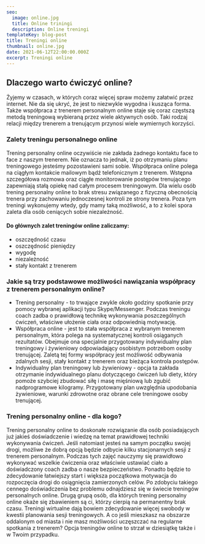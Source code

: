```yaml
---
seo:
  image: online.jpg
  title: Online triningi
  description: Online treningi
templateKey: blog-post
title: Treningi online
thumbnail: online.jpg
date: 2021-06-12T22:00:00.000Z
excerpt: Treningi online
---
```

## Dlaczego warto ćwiczyć online?

Żyjemy w czasach, w których coraz więcej spraw możemy załatwić przez internet. Nie da się ukryć, że jest to niezwykle wygodna i kusząca forma. Także współpraca z trenerem personalnym online staje się coraz częstszą metodą treningową wybieraną przez wiele aktywnych osób. Taki rodzaj relacji między trenerem a trenującym przynosi wiele wymiernych korzyści.

### Zalety treningu personalnego online

Trening personalny online oczywiście nie zakłada żadnego kontaktu face to face z naszym trenerem. Nie oznacza to jednak, iż po otrzymaniu planu treningowego jesteśmy pozostawieni sami sobie. Współpraca online polega na ciągłym kontakcie mailowym bądź telefonicznym z trenerem. Wstępna szczegółowa rozmowa oraz ciągłe monitorowanie postępów trenującego zapewniają stałą opiekę nad całym procesem treningowym. Dla wielu osób trening personalny online to brak stresu związanego z fizyczną obecnością trenera przy zachowaniu jednoczesnej kontroli ze strony trenera. Poza tym treningi wykonujemy wtedy, gdy mamy taką możliwość, a to z kolei spora zaleta dla osób ceniących sobie niezależność.

#### Do głównych zalet treningów online zaliczamy:

* oszczędność czasu
* oszczędność pieniędzy
* wygodę
* niezależność
* stały kontakt z trenerem

### Jakie są trzy podstawowe możliwości nawiązania współpracy z trenerem personalnym online?

* Trening personalny - to trwające zwykle około godziny spotkanie przy pomocy wybranej aplikacji typu Skype/Messenger. Podczas treningu coach zadba o prawidłową technikę wykonywania poszczególnych ćwiczeń, właściwe ułożenie ciała oraz odpowiednią motywację.
* Współpraca online - jest to stała współpraca z wybranym trenerem personalnym, która polega na systematycznej kontroli osiąganych rezultatów. Obejmuje ona specjalnie przygotowany indywidualny plan treningowy i żywieniowy odpowiadający osobistym potrzebom osoby trenującej. Zaletą tej formy współpracy jest możliwość odbywania zdalnych sesji, stały kontakt z trenerem oraz bieżąca kontrola postępów.
* Indywidualny plan treningowy lub żywieniowy - opcja ta zakłada otrzymanie indywidualnego planu dotyczącego ćwiczeń lub diety, który pomoże szybciej zbudować siłę i masę mięśniową lub zgubić nadprogramowe kilogramy. Przygotowany plan uwzględnia upodobania żywieniowe, warunki zdrowotne oraz obrane cele treningowe osoby trenującej.

### Trening personalny online - dla kogo?

Trening personalny online to doskonałe rozwiązanie dla osób posiadających już jakieś doświadczenie i wiedzę na temat prawidłowej techniki wykonywania ćwiczeń. Jeśli natomiast jesteś na samym początku swojej drogi, możliwe że dobrą opcją będzie odbycie kilku stacjonarnych sesji z trenerem personalnym. Podczas tych zajęć nauczymy się prawidłowo wykonywać wszelkie ćwiczenia oraz właściwie ustawiać ciało a doświadczony coach zadba o nasze bezpieczeństwo. Ponadto będzie to zdecydowanie łatwiejszy start i większa początkowa motywacja do rozpoczęcia drogi do osiągnięcia zamierzonych celów. Po zdobyciu takiego cennego doświadczenia bez problemu odnajdziesz się w świecie treningów personalnych online. Drugą grupą osób, dla których trening personalny online okaże się zbawieniem są ci, którzy cierpią na permanentny brak czasu. Treningi wirtualne dają bowiem zdecydowanie więcej swobody w kwestii planowania sesji treningowych. A co jeśli mieszkasz na obszarze oddalonym od miasta i nie masz możliwości uczęszczać na regularne spotkania z trenerem? Opcja treningów online to strzał w dziesiątkę także i w Twoim przypadku.